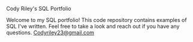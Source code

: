 Cody Riley's SQL Portfolio 

Welcome to my SQL portfolio! This code repository contains examples of SQL I've written. Feel free to take a look and reach out if you have any questions. Codyriley23@gmail.com
